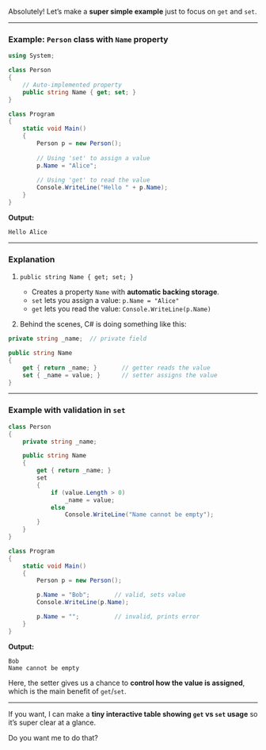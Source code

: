 Absolutely! Let’s make a **super simple example** just to focus on `get` and `set`.

---

### Example: `Person` class with `Name` property

```csharp
using System;

class Person
{
    // Auto-implemented property
    public string Name { get; set; }
}

class Program
{
    static void Main()
    {
        Person p = new Person();
        
        // Using 'set' to assign a value
        p.Name = "Alice";  
        
        // Using 'get' to read the value
        Console.WriteLine("Hello " + p.Name);  
    }
}
```

**Output:**

```
Hello Alice
```

---

### Explanation

1. `public string Name { get; set; }`

   * Creates a property `Name` with **automatic backing storage**.
   * `set` lets you assign a value: `p.Name = "Alice"`
   * `get` lets you read the value: `Console.WriteLine(p.Name)`

2. Behind the scenes, C# is doing something like this:

```csharp
private string _name;  // private field

public string Name
{
    get { return _name; }       // getter reads the value
    set { _name = value; }      // setter assigns the value
}
```

---

### Example with **validation in `set`**

```csharp
class Person
{
    private string _name;

    public string Name
    {
        get { return _name; }
        set
        {
            if (value.Length > 0)
                _name = value;
            else
                Console.WriteLine("Name cannot be empty");
        }
    }
}

class Program
{
    static void Main()
    {
        Person p = new Person();

        p.Name = "Bob";       // valid, sets value
        Console.WriteLine(p.Name);

        p.Name = "";          // invalid, prints error
    }
}
```

**Output:**

```
Bob
Name cannot be empty
```

Here, the setter gives us a chance to **control how the value is assigned**, which is the main benefit of `get`/`set`.

---

If you want, I can make a **tiny interactive table showing `get` vs `set` usage** so it’s super clear at a glance.

Do you want me to do that?
